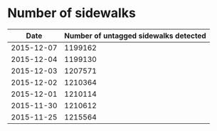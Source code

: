 # Number of sidewalks

| Date | Number of untagged sidewalks detected |
| --- | --- |
| 2015-12-07 | 1199162 |
| 2015-12-04 | 1199130 |
| 2015-12-03 | 1207571 |
| 2015-12-02 | 1210364 |
| 2015-12-01 | 1210114 |
| 2015-11-30 | 1210612 |
| 2015-11-25 | 1215564 |
